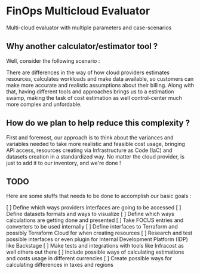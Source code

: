 # FinOps Multicloud Evaluator

Multi-cloud evaluator with multiple parameters and case-scenarios

## Why another calculator/estimator tool ?

Well, consider the following scenario :

There are differences in the way of how cloud providers estimates resources, calculates workloads and make data available, so customers can make more accurate and realistic assumptions about their billing. Along with that, having different tools and approaches brings us to a estimation swamp, making the task of cost estimation as well control-center much more complex and unfordable.

## How do we plan to help reduce this complexity ?

First and foremost, our approach is to think about the variances and variables needed to take more realistic and feasible cost usage, bringing API access, resources creating via Infrastructure as Code (IaC) and datasets creation in a standardized way. No matter the cloud provider, is just to add it to our inventory, and we're done !

## TODO 

Here are some stuffs that needs to be done to accomplish our basic goals :

[ ] Define which ways providers interfaces are going to be accessed 
[ ] Define datasets formats and ways to visualize
[ ] Define which ways calculations are getting done and presented
[ ] Take FOCUS entries and converters to be used internally
[ ] Define interfaces to Terraform and possibly Terraform Cloud for when creating resources 
[ ] Research and test possible interfaces or even plugin for Internal Development Platform (IDP) like Backstage
[ ] Make tests and integrations with tools like Infracost as well others out there
[ ] Include possible ways of calculating estimations and costs usage in different currencies 
[ ] Create possible ways for calculating differences in taxes and regions